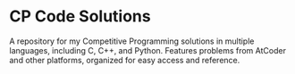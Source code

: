 # CP Code Solutions

A repository for my Competitive Programming solutions in multiple languages, including C, C++, and Python. Features problems from AtCoder and other platforms, organized for easy access and reference.
